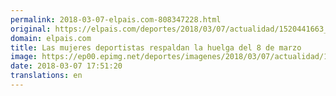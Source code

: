 ```yaml
---
permalink: 2018-03-07-elpais.com-808347228.html
original: https://elpais.com/deportes/2018/03/07/actualidad/1520441663_976262.html#?ref=rss&format=simple&link=link
domain: elpais.com
title: Las mujeres deportistas respaldan la huelga del 8 de marzo
image: https://ep00.epimg.net/deportes/imagenes/2018/03/07/actualidad/1520441663_976262_1520443106_rrss_normal.jpg
date: 2018-03-07 17:51:20
translations: en
---
```


